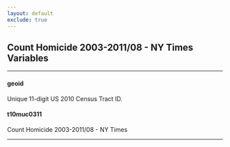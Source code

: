 ```yaml
---
layout: default
exclude: true
---
```


## Count Homicide 2003-2011/08 - NY Times Variables

---

#### **geoid**
Unique 11-digit US 2010 Census Tract ID.


#### **t10muc0311**
Count Homicide 2003-2011/08 - NY Times

---

